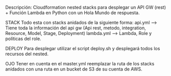 Descripción: Cloudformation nested stacks para desplegar un API GW (rest) + Función Lambda en Python con un Hola Mundo de respuesta.

STACK
    Todo esta con stacks anidados de la siguiente forma:
    api.yml --> Tiene toda la información del api gw (Api rest, metodo, integration, Resource, Model, Stage, Deployment)
    lambda.yml --> Lambda, Role y políticas del role.

DEPLOY
    Para desplegar utilizar el script deploy.sh y desplegará todos los recursos del nested.

OJO
    Tener en cuenta en el master.yml reemplazar la ruta de los stacks anidados con una ruta en un bucket de S3 de su cuenta de AWS.